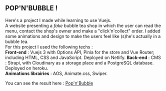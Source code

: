 ## POP'N'BUBBLE ! 
Here's a project I made while learning to use Vuejs.  
A website presenting a *fake* bubble tea shop in which the user can read the menu, contact the shop's owner and make a "click'n'collect" order. I added some animations and design to make the users feel like (s)he's actually in a bubble tea.  
For this project I used the following techs :  
**Front-end** : Vuejs 3 with Options API, Pinia for the store and Vue Router; including HTML, CSS and JavaScript. Deployed on Netlify.
**Back-end** : CMS : Strapi, with Cloudinary as a storage place and a PostgreSQL database. Deployed on heroku.  
**Animations librairies** : AOS, Animate.css, Swiper.

You can see the result here : 
[Pop'n'Bubble](https://popnbubble.netlify.app/)


